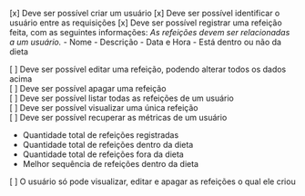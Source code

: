 [x] Deve ser possível criar um usuário
[x] Deve ser possível identificar o usuário entre as requisições
[x] Deve ser possível registrar uma refeição feita, com as seguintes informações:
    *As refeições devem ser relacionadas a um usuário.*
    - Nome
    - Descrição
    - Data e Hora
    - Está dentro ou não da dieta

[ ] Deve ser possível editar uma refeição, podendo alterar todos os dados acima  
[ ] Deve ser possível apagar uma refeição  
[ ] Deve ser possível listar todas as refeições de um usuário  
[ ] Deve ser possível visualizar uma única refeição  
[ ] Deve ser possível recuperar as métricas de um usuário  
- Quantidade total de refeições registradas  
- Quantidade total de refeições dentro da dieta  
- Quantidade total de refeições fora da dieta  
- Melhor sequência de refeições dentro da dieta  

[ ] O usuário só pode visualizar, editar e apagar as refeições o qual ele criou
